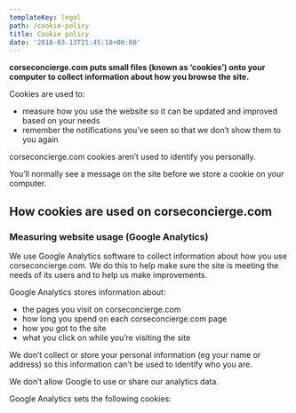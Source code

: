 ```yaml
---
templateKey: legal
path: /cookie-policy
title: Cookie policy
date: '2018-03-13T21:45:18+00:00'
---
```

**corseconcierge.com puts small files (known as ‘cookies’) onto your computer to collect information about how you browse the site.**

Cookies are used to:

*   measure how you use the website so it can be updated and improved based on your needs
*   remember the notifications you’ve seen so that we don’t show them to you again

corseconcierge.com cookies aren’t used to identify you personally.

You’ll normally see a message on the site before we store a cookie on your computer.

## How cookies are used on corseconcierge.com

### Measuring website usage (Google Analytics)

We use Google Analytics software to collect information about how you use corseconcierge.com. We do this to help make sure the site is meeting the needs of its users and to help us make improvements.

Google Analytics stores information about:

*   the pages you visit on corseconcierge.com
*   how long you spend on each corseconcierge.com page
*   how you got to the site
*   what you click on while you’re visiting the site

We don’t collect or store your personal information (eg your name or address) so this information can’t be used to identify who you are.

We don’t allow Google to use or share our analytics data.

Google Analytics sets the following cookies:
